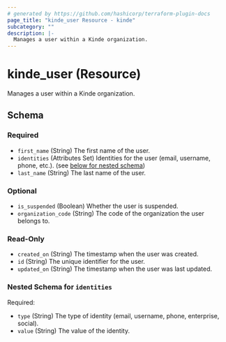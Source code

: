```yaml
---
# generated by https://github.com/hashicorp/terraform-plugin-docs
page_title: "kinde_user Resource - kinde"
subcategory: ""
description: |-
  Manages a user within a Kinde organization.
---
```


# kinde_user (Resource)

Manages a user within a Kinde organization.



<!-- schema generated by tfplugindocs -->
## Schema

### Required

- `first_name` (String) The first name of the user.
- `identities` (Attributes Set) Identities for the user (email, username, phone, etc.). (see [below for nested schema](#nestedatt--identities))
- `last_name` (String) The last name of the user.

### Optional

- `is_suspended` (Boolean) Whether the user is suspended.
- `organization_code` (String) The code of the organization the user belongs to.

### Read-Only

- `created_on` (String) The timestamp when the user was created.
- `id` (String) The unique identifier for the user.
- `updated_on` (String) The timestamp when the user was last updated.

<a id="nestedatt--identities"></a>
### Nested Schema for `identities`

Required:

- `type` (String) The type of identity (email, username, phone, enterprise, social).
- `value` (String) The value of the identity.
